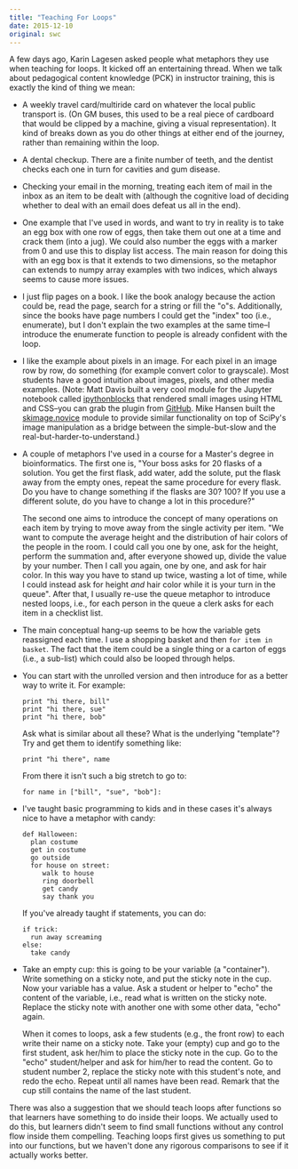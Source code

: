 ```yaml
---
title: "Teaching For Loops"
date: 2015-12-10
original: swc
---
```


A few days ago,
Karin Lagesen asked people what metaphors they use when teaching for loops.
It kicked off an
entertaining thread.
When we talk about pedagogical content knowledge (PCK) in instructor training,
this is exactly the kind of thing we mean:

-   A weekly travel card/multiride card on whatever the local public transport is.
    (On GM buses, this used to be a real piece of cardboard that would be clipped by a machine,
    giving a visual representation).
    It kind of breaks down as you do other things at either end of the journey, rather than remaining within the loop.

-   A dental checkup.
    There are a finite number of teeth, and the dentist checks each one in turn for cavities and gum disease.

-   Checking your email in the morning,
    treating each item of mail in the inbox as an item to be dealt with
    (although the cognitive load of deciding whether to deal with an email does defeat us all in the end).

-   One example that I've used in words, and want to try in reality
    is to take an egg box with one row of eggs,
    then take them out one at a time and crack them (into a jug).
    We could also number the eggs with a marker from 0 and use this to display list access.
    The main reason for doing this with an egg box is that it extends to two dimensions,
    so the metaphor can extends to numpy array examples with two indices,
    which always seems to cause more issues.

-   I just flip pages on a book.
    I like the book analogy because the action could be, read the page, search for a string or fill the "o"s.
    Additionally, since the books have page numbers I could get the "index" too (i.e., enumerate),
    but I don't explain the two examples at the same time–I introduce the enumerate function
    to people is already confident with the loop.

-   I like the example about pixels in an image.
    For each pixel in an image row by row, do something
    (for example convert color to grayscale).
    Most students have a good intuition about images, pixels, and other media examples.
    (Note: Matt Davis built a very cool module for the Jupyter notebook called <a href="http://ipythonblocks.org/">ipythonblocks</a>
    that rendered small images using HTML and CSS–you can grab the plugin
    from <a href="https://github.com/jiffyclub/ipythonblocks">GitHub</a>.
    Mike Hansen built the <a href="http://scikit-image.org/docs/stable/api/skimage.novice.html">skimage.novice</a> module
    to provide similar functionality on top of SciPy's image manipulation
    as a bridge between the simple-but-slow and the real-but-harder-to-understand.)

-   A couple of metaphors I've used in a course for a Master's degree in bioinformatics.
    The first one is,
    "Your boss asks for 20 flasks of a solution.
    You get the first flask, add water, add the solute, put the flask away from the empty ones, repeat the same procedure for every flask.
    Do you have to change something if the flasks are 30? 100?
    If you use a different solute, do you have to change a lot in this procedure?"

    The second one aims to introduce the concept of many operations on each item
    by trying to move away from the single activity per item.
    "We want to compute the average height and the distribution of hair colors of the people in the room.
    I could call you one by one,
    ask for the height,
    perform the summation and, after everyone showed up,
    divide the value by your number.
    Then I call you again, one by one, and ask for hair color.
    In this way you have to stand up twice,
    wasting a lot of time,
    while I could instead ask for height <em>and</em> hair color while it is your turn in the queue".
    After that,
    I usually re-use the queue metaphor to introduce nested loops,
    i.e., for each person in the queue a clerk asks for each item in a checklist list.

-   The main conceptual hang-up seems to be how the variable gets reassigned each time. 
    I use a shopping basket and then <code>for item in basket</code>.
    The fact that the item could be a single thing or a carton of eggs (i.e., a sub-list) which could also be looped through helps.  

-   You can start with the unrolled version and then introduce for as a better way to write it.
    For example:

    ```
    print "hi there, bill"
    print "hi there, sue"
    print "hi there, bob"
    ```

    Ask what is similar about all these?  What is the underlying "template"?  Try and get them to identify something like:

    ```
    print "hi there", name
    ```

    From there it isn't such a big stretch to go to:

    ```
    for name in ["bill", "sue", "bob"]:
    ```

-   I've taught basic programming to kids and in these cases it's always nice to have a metaphor with candy:

    ```
    def Halloween:
      plan costume
      get in costume
      go outside
      for house on street:
         walk to house
         ring doorbell
         get candy
         say thank you
    ```

    If you've already taught if statements, you can do:

    ```
    if trick:
      run away screaming
    else:
      take candy
    ```

-   Take an empty cup: this is going to be your variable (a "container").
    Write something on a sticky note, and put the sticky note in the cup.
    Now your variable has a value.
    Ask a student or helper to "echo" the content of the variable,
    i.e., read what is written on the sticky note.
    Replace the sticky note with another one with some other data, "echo" again.

    When it comes to loops,
    ask a few students (e.g., the front row) to each write their name on a sticky note.
    Take your (empty) cup and go to the first student,
    ask her/him to place the sticky note in the cup.
    Go to the "echo" student/helper and ask for him/her to read the content.
    Go to student number 2,
    replace the sticky note with this student's note,
    and redo the echo.
    Repeat until all names have been read.
    Remark that the cup still contains the name of the last student.

There was also a suggestion that we should teach loops after functions
so that learners have something to do inside their loops.
We actually used to do this,
but learners didn't seem to find small functions without any control flow inside them compelling.
Teaching loops first gives us something to put into our functions,
but we haven't done any rigorous comparisons to see if it actually works better.
